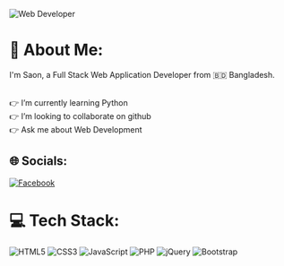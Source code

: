 ![Web Developer]([https://media-exp1.licdn.com/dms/image/C4E16AQGNYBZ3TgPs_A/profile-displaybackgroundimage-shrink_350_1400/0/1638802525574?e=1666224000&v=beta&t=80UlAyP8Y-wFAJgcs6tgQRYW_KVQvuxcCh77UW6pNRY](https://thumbs.dreamstime.com/b/python-programming-colorful-plexus-design-python-language-programming-banner-colorful-plexus-design-software-technology-166200238.jpg))
# 💫 About Me:
I'm Saon, a Full Stack Web Application Developer from 🇧🇩 Bangladesh.

<br>👉 I’m currently learning Python<br>👉 I’m looking to collaborate on github<br>👉 Ask me about Web Development<br>


## 🌐 Socials:
[![Facebook](https://img.shields.io/badge/Facebook-%231877F2.svg?logo=Facebook&logoColor=white)](https://www.facebook.com/profile.php?id=100075371020496)

# 💻 Tech Stack:
![HTML5](https://img.shields.io/badge/html5-%23E34F26.svg?style=for-the-badge&logo=html5&logoColor=white) ![CSS3](https://img.shields.io/badge/css3-%231572B6.svg?style=for-the-badge&logo=css3&logoColor=white) ![JavaScript](https://img.shields.io/badge/javascript-%23323330.svg?style=for-the-badge&logo=javascript&logoColor=%23F7DF1E) ![PHP](https://img.shields.io/badge/php-%23777BB4.svg?style=for-the-badge&logo=php&logoColor=white) ![jQuery](https://img.shields.io/badge/jquery-%230769AD.svg?style=for-the-badge&logo=jquery&logoColor=white) ![Bootstrap](https://img.shields.io/badge/bootstrap-%23563D7C.svg?style=for-the-badge&logo=bootstrap&logoColor=white)
